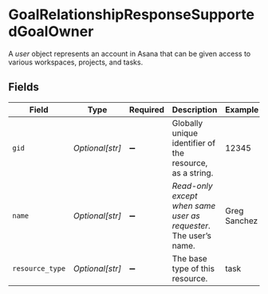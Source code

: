 # GoalRelationshipResponseSupportedGoalOwner

A *user* object represents an account in Asana that can be given access to various workspaces, projects, and tasks.


## Fields

| Field                                                            | Type                                                             | Required                                                         | Description                                                      | Example                                                          |
| ---------------------------------------------------------------- | ---------------------------------------------------------------- | ---------------------------------------------------------------- | ---------------------------------------------------------------- | ---------------------------------------------------------------- |
| `gid`                                                            | *Optional[str]*                                                  | :heavy_minus_sign:                                               | Globally unique identifier of the resource, as a string.         | 12345                                                            |
| `name`                                                           | *Optional[str]*                                                  | :heavy_minus_sign:                                               | *Read-only except when same user as requester*. The user’s name. | Greg Sanchez                                                     |
| `resource_type`                                                  | *Optional[str]*                                                  | :heavy_minus_sign:                                               | The base type of this resource.                                  | task                                                             |